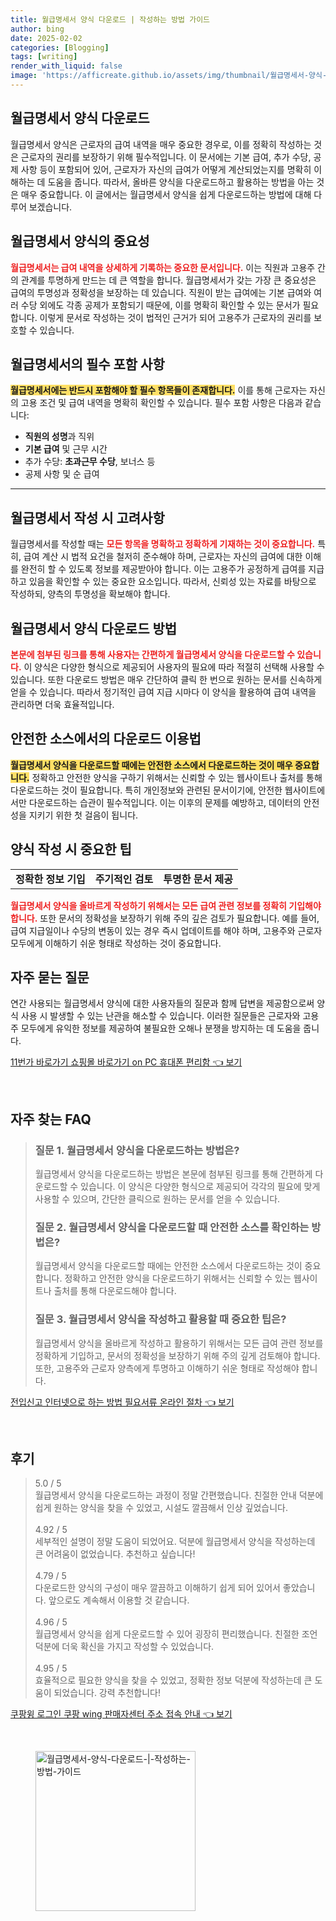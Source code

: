 ```yaml
---
title: 월급명세서 양식 다운로드 | 작성하는 방법 가이드
author: bing
date: 2025-02-02
categories: [Blogging]
tags: [writing]
render_with_liquid: false
image: 'https://afficreate.github.io/assets/img/thumbnail/월급명세서-양식-다운로드-|-작성하는-방법-가이드.webp'
---
```



<h2 id='월급명세서_양식_다운로드'>월급명세서 양식 다운로드</h2>

<p>월급명세서 양식은 근로자의 급여 내역을 매우 중요한 경우로, 이를 정확히 작성하는 것은 근로자의 권리를 보장하기 위해 필수적입니다. 이 문서에는 기본 급여, 추가 수당, 공제 사항 등이 포함되어 있어, 근로자가 자신의 급여가 어떻게 계산되었는지를 명확히 이해하는 데 도움을 줍니다. 따라서, 올바른 양식을 다운로드하고 활용하는 방법을 아는 것은 매우 중요합니다. 이 글에서는 월급명세서 양식을 쉽게 다운로드하는 방법에 대해 다루어 보겠습니다.</p>

<h2 id='월급명세서_양식의_중요성'>월급명세서 양식의 중요성</h2>

<p><b><span style="color: #ee2323;">월급명세서는 급여 내역을 상세하게 기록하는 중요한 문서입니다.</span></b> 이는 직원과 고용주 간의 관계를 투명하게 만드는 데 큰 역할을 합니다. 월급명세서가 갖는 가장 큰 중요성은 급여의 투명성과 정확성을 보장하는 데 있습니다. 직원이 받는 급여에는 기본 급여와 여러 수당 외에도 각종 공제가 포함되기 때문에, 이를 명확히 확인할 수 있는 문서가 필요합니다. 이렇게 문서로 작성하는 것이 법적인 근거가 되어 고용주가 근로자의 권리를 보호할 수 있습니다.</p>

<h2 id='월급명세서의_필수_포함_사항'>월급명세서의 필수 포함 사항</h2>

<p><b><span style="background-color: #ffe066;">월급명세서에는 반드시 포함해야 할 필수 항목들이 존재합니다.</span></b> 이를 통해 근로자는 자신의 고용 조건 및 급여 내역을 명확히 확인할 수 있습니다. 필수 포함 사항은 다음과 같습니다:</p>

<ul>
    <li><b>직원의 성명</b>과 직위</li>
    <li><b>기본 급여</b> 및 근무 시간</li>
    <li>추가 수당: <b>초과근무 수당</b>, 보너스 등</li>
    <li>공제 사항 및 순 급여</li>
</ul>

<hr />

<h2 id='월급명세서_작성_시_고려사항'>월급명세서 작성 시 고려사항</h2>

<p>월급명세서를 작성할 때는 <b><span style="color: #ee2323;">모든 항목을 명확하고 정확하게 기재하는 것이 중요합니다.</span></b> 특히, 급여 계산 시 법적 요건을 철저히 준수해야 하며, 근로자는 자신의 급여에 대한 이해를 완전히 할 수 있도록 정보를 제공받아야 합니다. 이는 고용주가 공정하게 급여를 지급하고 있음을 확인할 수 있는 중요한 요소입니다. 따라서, 신뢰성 있는 자료를 바탕으로 작성하되, 양측의 투명성을 확보해야 합니다.</p>

<h2 id='월급명세서_양식_다운로드_방법'>월급명세서 양식 다운로드 방법</h2>

<p><b><span style="color: #ee2323;">본문에 첨부된 링크를 통해 사용자는 간편하게 월급명세서 양식을 다운로드할 수 있습니다.</span></b> 이 양식은 다양한 형식으로 제공되어 사용자의 필요에 따라 적절히 선택해 사용할 수 있습니다. 또한 다운로드 방법은 매우 간단하여 클릭 한 번으로 원하는 문서를 신속하게 얻을 수 있습니다. 따라서 정기적인 급여 지급 시마다 이 양식을 활용하여 급여 내역을 관리하면 더욱 효율적입니다.</p>

<h2 id='안전한_소스에서의_다운로드_이용법'>안전한 소스에서의 다운로드 이용법</h2>

<p><b><span style="background-color: #ffe066;">월급명세서 양식을 다운로드할 때에는 안전한 소스에서 다운로드하는 것이 매우 중요합니다.</span></b> 정확하고 안전한 양식을 구하기 위해서는 신뢰할 수 있는 웹사이트나 출처를 통해 다운로드하는 것이 필요합니다. 특히 개인정보와 관련된 문서이기에, 안전한 웹사이트에서만 다운로드하는 습관이 필수적입니다. 이는 이후의 문제를 예방하고, 데이터의 안전성을 지키기 위한 첫 걸음이 됩니다.</p>

<h2 id='양식_작성_시_중요한_팁'>양식 작성 시 중요한 팁</h2>

<table>
    <tr>
        <td><b>정확한 정보 기입</b></td>
        <td><b>주기적인 검토</b></td>
        <td><b>투명한 문서 제공</b></td>
    </tr>
</table>

<p><b><span style="color: #ee2323;">월급명세서 양식을 올바르게 작성하기 위해서는 모든 급여 관련 정보를 정확히 기입해야 합니다.</span></b> 또한 문서의 정확성을 보장하기 위해 주의 깊은 검토가 필요합니다. 예를 들어, 급여 지급일이나 수당의 변동이 있는 경우 즉시 업데이트를 해야 하며, 고용주와 근로자 모두에게 이해하기 쉬운 형태로 작성하는 것이 중요합니다.</p>

<h2 id='자주_묻는_질문'>자주 묻는 질문</h2>

<p>연간 사용되는 월급명세서 양식에 대한 사용자들의 질문과 함께 답변을 제공함으로써 양식 사용 시 발생할 수 있는 난관을 해소할 수 있습니다. 이러한 질문들은 근로자와 고용주 모두에게 유익한 정보를 제공하여 불필요한 오해나 분쟁을 방지하는 데 도움을 줍니다.</p>


<p><a class="click-button" title="11번가 바로가기 쇼핑몰 바로가기 on PC 휴대폰 편리함" href="https://afficreate.github.io/posts/11%EB%B2%88%EA%B0%80-%EB%B0%94%EB%A1%9C%EA%B0%80%EA%B8%B0-%EC%87%BC%ED%95%91%EB%AA%B0-%EB%B0%94%EB%A1%9C%EA%B0%80%EA%B8%B0-on-PC-%ED%9C%B4%EB%8C%80%ED%8F%B0-%ED%8E%B8%EB%A6%AC%ED%95%A8/" rel="dofollow">11번가 바로가기 쇼핑몰 바로가기 on PC 휴대폰 편리함 👈 보기</a></p><br>
<h2 id='자주_찾는_FAQ'>자주 찾는 FAQ</h2>
<div itemscope="" itemtype="https://schema.org/FAQPage"> 
<blockquote> 
<div itemscope="" itemprop="mainEntity" itemtype="https://schema.org/Question"> 
<h3 itemprop="name">질문 1. 월급명세서 양식을 다운로드하는 방법은?</h3> 
<div itemscope="" itemprop="acceptedAnswer" itemtype="https://schema.org/Answer"> 
<span itemprop="text"> 
<p>월급명세서 양식을 다운로드하는 방법은 본문에 첨부된 링크를 통해 간편하게 다운로드할 수 있습니다. 이 양식은 다양한 형식으로 제공되어 각각의 필요에 맞게 사용할 수 있으며, 간단한 클릭으로 원하는 문서를 얻을 수 있습니다.</p> 
</span> 
</div> 
</div> 

<div itemscope="" itemprop="mainEntity" itemtype="https://schema.org/Question"> 
<h3 itemprop="name">질문 2. 월급명세서 양식을 다운로드할 때 안전한 소스를 확인하는 방법은?</h3> 
<div itemscope="" itemprop="acceptedAnswer" itemtype="https://schema.org/Answer"> 
<span itemprop="text"> 
<p>월급명세서 양식을 다운로드할 때에는 안전한 소스에서 다운로드하는 것이 중요합니다. 정확하고 안전한 양식을 다운로드하기 위해서는 신뢰할 수 있는 웹사이트나 출처를 통해 다운로드해야 합니다.</p> 
</span> 
</div> 
</div> 

<div itemscope="" itemprop="mainEntity" itemtype="https://schema.org/Question"> 
<h3 itemprop="name">질문 3. 월급명세서 양식을 작성하고 활용할 때 중요한 팁은?</h3> 
<div itemscope="" itemprop="acceptedAnswer" itemtype="https://schema.org/Answer"> 
<span itemprop="text"> 
<p>월급명세서 양식을 올바르게 작성하고 활용하기 위해서는 모든 급여 관련 정보를 정확하게 기입하고, 문서의 정확성을 보장하기 위해 주의 깊게 검토해야 합니다. 또한, 고용주와 근로자 양측에게 투명하고 이해하기 쉬운 형태로 작성해야 합니다.</p> 
</span> 
</div> 
</div> 
</blockquote> 
</div>
<p><a class="click-button" title="전입신고 인터넷으로 하는 방법 필요서류 온라인 절차" href="https://afficreate.github.io/posts/%EC%A0%84%EC%9E%85%EC%8B%A0%EA%B3%A0-%EC%9D%B8%ED%84%B0%EB%84%B7%EC%9C%BC%EB%A1%9C-%ED%95%98%EB%8A%94-%EB%B0%A9%EB%B2%95-%ED%95%84%EC%9A%94%EC%84%9C%EB%A5%98-%EC%98%A8%EB%9D%BC%EC%9D%B8-%EC%A0%88%EC%B0%A8/" rel="dofollow">전입신고 인터넷으로 하는 방법 필요서류 온라인 절차 👈 보기</a></p><br>
<h2 id='후기'>후기</h2>
<div itemscope itemtype="https://schema.org/Product">
  <blockquote>
  <div itemprop="review" itemscope itemtype="https://schema.org/Review">
      <div itemprop="reviewRating" itemscope itemtype="https://schema.org/Rating"> <span itemprop="ratingValue">5.0</span> / <span itemprop="bestRating">5</span> </div>
      <span itemprop="reviewBody">월급명세서 양식을 다운로드하는 과정이 정말 간편했습니다. 친절한 안내 덕분에 쉽게 원하는 양식을 찾을 수 있었고, 시설도 깔끔해서 인상 깊었습니다.</span>
  </div>
  <br>
  <div itemprop="review" itemscope itemtype="https://schema.org/Review">
      <div itemprop="reviewRating" itemscope itemtype="https://schema.org/Rating"> <span itemprop="ratingValue">4.92</span> / <span itemprop="bestRating">5</span> </div>
      <span itemprop="reviewBody">세부적인 설명이 정말 도움이 되었어요. 덕분에 월급명세서 양식을 작성하는데 큰 어려움이 없었습니다. 추천하고 싶습니다!</span>
  </div>
  <br>
  <div itemprop="review" itemscope itemtype="https://schema.org/Review">
      <div itemprop="reviewRating" itemscope itemtype="https://schema.org/Rating"> <span itemprop="ratingValue">4.79</span> / <span itemprop="bestRating">5</span> </div>
      <span itemprop="reviewBody">다운로드한 양식의 구성이 매우 깔끔하고 이해하기 쉽게 되어 있어서 좋았습니다. 앞으로도 계속해서 이용할 것 같습니다.</span>
  </div>
  <br>
  <div itemprop="review" itemscope itemtype="https://schema.org/Review">
      <div itemprop="reviewRating" itemscope itemtype="https://schema.org/Rating"> <span itemprop="ratingValue">4.96</span> / <span itemprop="bestRating">5</span> </div>
      <span itemprop="reviewBody">월급명세서 양식을 쉽게 다운로드할 수 있어 굉장히 편리했습니다. 친절한 조언 덕분에 더욱 확신을 가지고 작성할 수 있었습니다.</span>
  </div>
  <br>
  <div itemprop="review" itemscope itemtype="https://schema.org/Review">
      <div itemprop="reviewRating" itemscope itemtype="https://schema.org/Rating"> <span itemprop="ratingValue">4.95</span> / <span itemprop="bestRating">5</span> </div>
      <span itemprop="reviewBody">효율적으로 필요한 양식을 찾을 수 있었고, 정확한 정보 덕분에 작성하는데 큰 도움이 되었습니다. 강력 추천합니다!</span>
  </div>
  </blockquote>
</div>
<p><a class="click-button" title="쿠팡윙 로그인 쿠팡 wing 판매자센터 주소 접속 안내" href="https://afficreate.github.io/posts/%EC%BF%A0%ED%8C%A1%EC%9C%99-%EB%A1%9C%EA%B7%B8%EC%9D%B8-%EC%BF%A0%ED%8C%A1-wing-%ED%8C%90%EB%A7%A4%EC%9E%90%EC%84%BC%ED%84%B0-%EC%A3%BC%EC%86%8C-%EC%A0%91%EC%86%8D-%EC%95%88%EB%82%B4/" rel="dofollow">쿠팡윙 로그인 쿠팡 wing 판매자센터 주소 접속 안내 👈 보기</a></p><br>
<figure class="image"><img src="https://afficreate.github.io/assets/img/thumbnail/월급명세서-양식-다운로드-|-작성하는-방법-가이드.webp" alt="월급명세서-양식-다운로드-|-작성하는-방법-가이드" width="256" height="256"></figure>